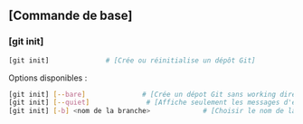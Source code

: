 ## [Commande de base]

### [git init]
```bash
[git init]              # [Crée ou réinitialise un dépôt Git]
```

Options disponibles :
```bash
[git init] [--bare]              # [Crée un dépot Git sans working directory]
[git init] [--quiet]              # [Affiche seulement les messages d'erreur.]
[git init] [-b] <nom de la branche>             # [Choisir le nom de la première branche]
```